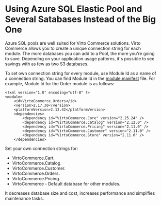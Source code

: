 # Using Azure SQL Elastic Pool and Several Satabases Instead of the Big One

Azure SQL pools are well suited for Virto Commerce solutions. Virto Commerce allows you to create a unique connection string for each module. The more databases you can add to a Pool, the more you're going to save. Depending on your application usage patterns, it's possible to see savings with as few as two S3 databases.

To set own connection string for every module, use Module Id as a name of a connection string. You can find Module Id in the [module.manifest](https://docs.virtocommerce.org/new/dev_docs/Fundamentals/Modularity/06-module-manifest-file/) file. For example, Module Id for the Order module is as follows:
```
<?xml version="1.0" encoding="utf-8" ?>
<module>
    <id>VirtoCommerce.Orders</id>
    <version>2.17.30</version>
    <platformVersion>2.13.42</platformVersion>
    <dependencies>
        <dependency id="VirtoCommerce.Core" version="2.25.24" />
        <dependency id="VirtoCommerce.Catalog" version="2.12.0" />
        <dependency id="VirtoCommerce.Pricing" version="2.11.0" />
        <dependency id="VirtoCommerce.Customer" version="2.11.0" />
        <dependency id="VirtoCommerce.Store" version="2.11.0" />
    </dependencies>
```

Set your own connection strings for:

* VirtoCommerce.Cart.
* VirtoCommerce.Catalog.
* VirtoCommerce.Customer.
* VirtoCommerce.Orders.
* VirtoCommerce.Pricing.
* VirtoCommerce - Default database for other modules.

It decreases database size and cost, increases performance and simplifies maintenance tasks.